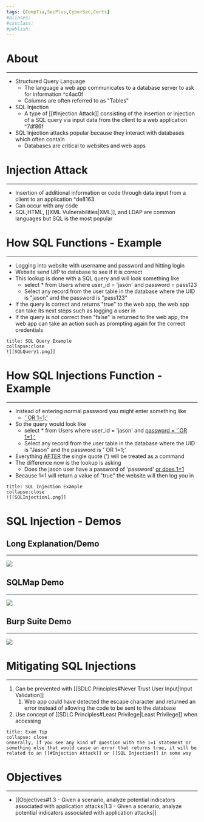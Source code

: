 ```yaml
---
tags: [CompTia,SecPlus,CyberSec,Certs]
#aliases:
#cssclass:
#publish:
---
```


# About
---
- Structured Query Language
	- The language a web app communicates to a database server to ask for information ^c4ac0f
	- Columns are often referred to as "Tables"
- SQL Injection
	- A type of [[#Injection Attack]] consisting of the insertion or injection of a SQL query via input data from the client to a web application ^7df86f
- SQL Injection attacks popular because they interact with databases which often contain
	- Databases are critical to websites and web apps

# Injection Attack
---
- Insertion of additional information or code through data input from a client to an application ^de8163
- Can occur with any code
- SQL,HTML, [[XML Vulnerabilities|XML]], and LDAP are common languages but SQL is the most popular

# How SQL Functions - Example
---
- Logging into website with username and password and hitting login
- Website send U/P to database to see if it is correct
- This lookup is done with a SQL query and will look something like
	- select * from Users where user_id = 'jason' and password = pass123
	- Select any record from the user table in the database where the UID is "jason" and the password is "pass123"
- If the query is correct and returns "true" to the web app, the web app can take its next steps such as logging a user in
- If the query is not correct then "false" is returned to the web app, the web app can take an action such as prompting again for the correct credentials

```ad-example
title: SQL Query Example
collapse:close
![[SQLQuery1.png]]
```

# How SQL Injections Function - Example
---
- Instead of entering normal password you might enter something like
	- <u>'`OR 1=1;'</u>
- So the query would look like
	- select * from Users where user_id = 'jason' and <u>password = '`OR 1=1;'</u>
	- Select any record from the user table in the database where the UID is "Jason" and the password is '`OR 1=1;'
- Everything <u>AFTER</u> the single quote (') will be treated as a command
- The difference now is the lookup is asking
	- Does the jason user have a password of 'password' <u>or does 1=1</u>
- Because 1=1 will return a value of "true" the website will then log you in

```ad-example
title: SQL Injection Example
collapse:close
![[SQLInjection1.png]]
```

# SQL Injection - Demos

## Long Explanation/Demo
---

![](https://www.youtube.com/watch?v=ciNHn38EyRc)

## SQLMap Demo
---

![](https://www.youtube.com/watch?v=cx6Xs3F_1Uc)

## Burp Suite Demo
---

![](https://www.youtube.com/watch?v=cyWmZ2WgnEE)

# Mitigating SQL Injections
---
1. Can be prevented with [[SDLC Principles#Never Trust User Input|Input Validation]]
	1. Web app could have detected the escape character and returned an error instead of allowing the code to be sent to the database
2. Use concept of [[SDLC Principles#Least Privilege|Least Privilege]] when accessing

```ad-tip
title: Exam Tip
collapse: close
Generally, if you see any kind of question with the 1=1 statement or something else that would cause an error that returns true, it will be related to an [[#Injection Attack]] or [[SQL Injection]] in some way
```

# Objectives
---
- [[Objectives#1.3 - Given a scenario, analyze potential indicators associated with application attacks|1.3 - Given a scenario, analyze potential indicators associated with application attacks]]